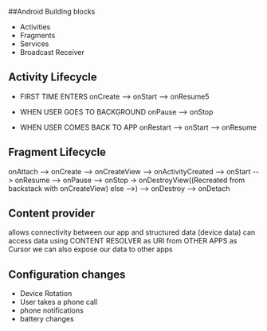 ##Android Building blocks

- Activities
- Fragments
- Services
- Broadcast Receiver


## Activity Lifecycle

- FIRST TIME ENTERS 
onCreate --> onStart --> onResume5

- WHEN USER GOES TO BACKGROUND 
onPause --> onStop

- WHEN USER COMES BACK TO APP 
onRestart --> onStart --> onResume

## Fragment Lifecycle
onAttach --> onCreate --> onCreateView --> onActivityCreated --> onStart --> onResume
--> onPause --> onStop -> onDestroyView((Recreated from backstack with onCreateView) else -->) --> onDestroy --> onDetach
  
## Content provider
allows connectivity between our app and structured data (device data)
can access data using CONTENT RESOLVER as URI from OTHER APPS as Cursor
we can also expose our data to other apps

## Configuration changes
- Device Rotation
- User takes a phone call
- phone notifications
- battery changes